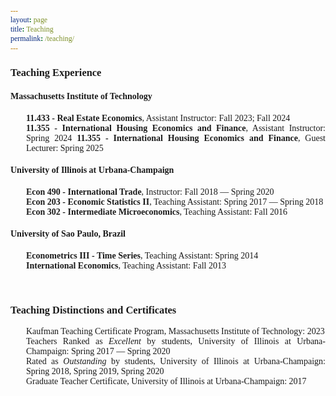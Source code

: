 ```yaml
---
layout: page
title: Teaching
permalink: /teaching/
---
```


<style>
   html * {
        font-family: Cambria,Georgia,serif; 
      }
   
   .button {
     border: none;
     color: white;
     padding: 8px 32px;
     text-align: center;
     text-decoration: none;
     display: inline-block;
     font-size: 16px;
     margin: 0px 0px;
     transition-duration: 0.4s;
     cursor: pointer;
}
   
 .button-1 {
  background-color: #FFFFFF;
  border: 0;
  border-radius: .5rem;
  box-sizing: border-box;
  color: #86152c;
  font-family: Cambria,Georgia,serif;
  font-size: .75rem;
  font-weight: 600;
  line-height: 1rem;
  padding: .2rem .75rem;
  text-align: center;
  text-decoration: none #D1D5DB solid;
  text-decoration-thickness: auto;
  box-shadow: 0 3px 9px 0 rgba(0, 0, 0, 0.1), 0 3px 6px 3px rgba(0, 0, 0, 0.06);
  transition-duration: 0.4s;
  margin: 0px 0px;
  cursor: pointer;
  user-select: none;
  -webkit-user-select: none;
  touch-action: manipulation;
}

.button-1:hover {
  /* background-color: rgb(87,117,153);*/
  background-color: rgb(134, 21, 44);
  color: white;
}

.button-1:focus {
  outline: 2px solid transparent;
  outline-offset: 2px;
}

.button-1:focus-visible {
  box-shadow: none;
}
   
 .collapse{
  display:none
}

.collapse.in{
    display:block
  }

tr.collapse.in{
  display:table-row
}

tbody.collapse.in{
  display:table-row-group
}

.collapsing{
  position:relative;
  height:0;
  overflow:hidden;
  -webkit-transition-property:height,visibility;
  -o-transition-property:height,visibility;
  transition-property:height,visibility;
  -webkit-transition-duration:.35s;
  -o-transition-duration:.35s;
  transition-duration:.35s;
  -webkit-transition-timing-function:ease;
  -o-transition-timing-function:ease;
  transition-timing-function:ease
}
   
 p.ex1 {
  padding-top: 0em;
  padding-bottom: 0em;
  padding-left: 25px;
  font-size:14px;
}
   
 a:link, a:visited {
  background-color: white;
  color: rgb(134, 21, 44);
  text-align: center;
  text-decoration: none;
}
   
a:hover {
   text-decoration:underline;
}
   
</style>

### Teaching Experience

#### Massachusetts Institute of Technology

<p class="ex1" align="justify"><b>11.433 - Real Estate Economics</b>, Assistant Instructor: <font style="font-size:14px">Fall 2023; Fall 2024</font> <br>
<b>11.355 - International Housing Economics and Finance</b>, Assistant Instructor: <font style="font-size:14px">Spring 2024</font>
<b>11.355 - International Housing Economics and Finance</b>, Guest Lecturer: <font style="font-size:14px">Spring 2025</font></p>


#### University of Illinois at Urbana-Champaign

<p class="ex1" align="justify"><b>Econ 490 - International Trade</b>, Instructor: <font style="font-size:14px">Fall 2018 &mdash; Spring 2020</font> <br>
<b>Econ 203 - Economic Statistics II</b>, Teaching Assistant: <font style="font-size:14px">Spring 2017 &mdash; Spring 2018</font> <br>
<b>Econ 302 - Intermediate Microeconomics</b>, Teaching Assistant: <font style="font-size:14px">Fall 2016</font> </p>


#### University of Sao Paulo, Brazil
<p class="ex1" align="justify"><b>Econometrics III - Time Series</b>, Teaching Assistant: <font style="font-size:14px">Spring 2014</font> <br>
<b>International Economics</b>, Teaching Assistant: <font style="font-size:14px">Fall 2013</font> </p>

<br>

### Teaching Distinctions and Certificates
<p class="ex1" align="justify">Kaufman Teaching Certificate Program, Massachusetts Institute of Technology: <font style="font-size:14px">2023</font> <br>
Teachers Ranked as <em>Excellent</em> by students, University of Illinois at Urbana-Champaign: <font style="font-size:14px">Spring 2017 &mdash; Spring 2020</font> <br>
Rated as <em>Outstanding</em> by students, University of Illinois at Urbana-Champaign: <font style="font-size:14px">Spring 2018, Spring 2019, Spring 2020</font> <br>
Graduate Teacher Certificate, University of Illinois at Urbana-Champaign: <font style="font-size:14px">2017</font> </p>

